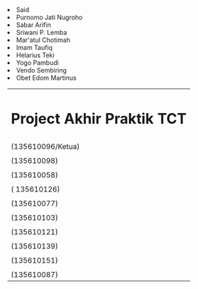 <!DOCTYPE html>
<html>
<body>
<table><tr><td colspan="2" aligen="left">
<h1>Project Akhir Praktik TCT </h1>
</td></tr>
<td><tr>
<li>Said</li> </td><td>(135610096/Ketua)
</td></tr>
<td><tr>
<li>Purnomo Jati Nugroho</li> </td><td>(135610098)
</td></tr>
<td><tr>
<li>Sabar Arifin</li> </td><td>(135610058)
</td></tr>
<td><tr>
<li>Sriwani P. Lemba</li> </td><td>( 135610126)
</td></tr>
<td><tr>
<li>Mar'atul Chotimah</li> </td><td>(135610077)
</td></tr>
<td><tr>
<li>Imam Taufiq</li> </td><td>(135610103)
</td></tr>
<td><tr>
<li>Helarius Teki</li> </td><td>(135610121)
</td></tr>
<td><tr>
<li>Yogo Pambudi</li> </td><td>(135610139)
</td></tr>
<td><tr>
<li>Vendo Sembiring</li> </td><td>(135610151)
</td></tr>
<td><tr>
<li>Obet Edom Martinus</li> </td><td>(135610087)
</tr></table>
</body>
</html>
